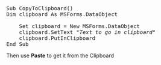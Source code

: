 <pre>
Sub CopyToClipboard()
Dim clipboard As MSForms.DataObject

    Set clipboard = New MSForms.DataObject
    clipboard.SetText <em>"Text to go in clipboard"</em>
    clipboard.PutInClipboard
End Sub
</pre>

Then use <b>Paste</b> to get it from the Clipboard
